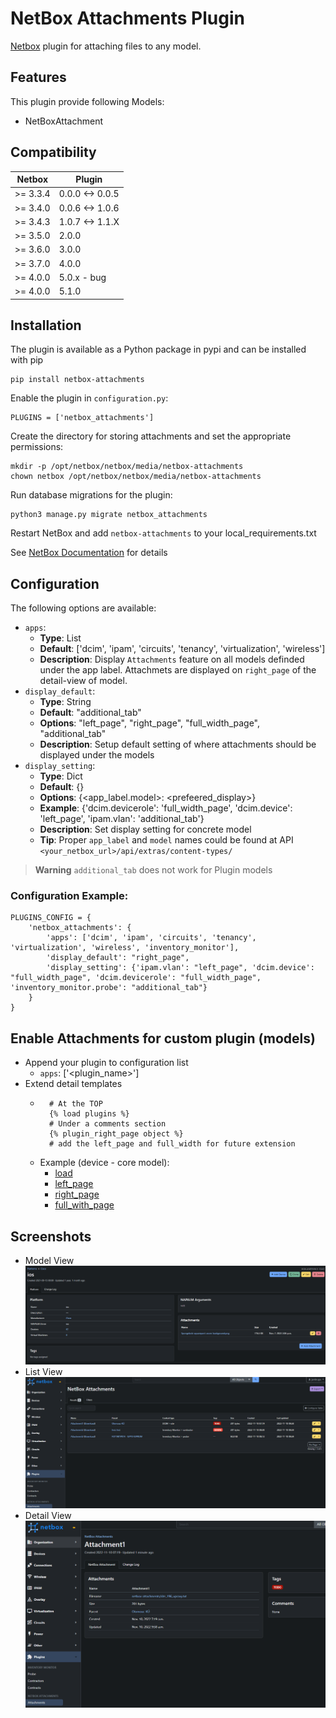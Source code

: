 # NetBox Attachments Plugin

[Netbox](https://github.com/netbox-community/netbox) plugin for attaching files to any model.

## Features

This plugin provide following Models:

- NetBoxAttachment

## Compatibility

| Netbox   | Plugin          |
| -------- | --------------- |
| >= 3.3.4 | 0.0.0 <-> 0.0.5 |
| >= 3.4.0 | 0.0.6 <-> 1.0.6 |
| >= 3.4.3 | 1.0.7 <-> 1.1.X |
| >= 3.5.0 | 2.0.0           |
| >= 3.6.0 | 3.0.0           |
| >= 3.7.0 | 4.0.0           |
| >= 4.0.0 | 5.0.x - bug     |
| >= 4.0.0 | 5.1.0           |

## Installation

The plugin is available as a Python package in pypi and can be installed with pip

```
pip install netbox-attachments
```

Enable the plugin in `configuration.py`:

```
PLUGINS = ['netbox_attachments']
```

Create the directory for storing attachments and set the appropriate permissions:

```
mkdir -p /opt/netbox/netbox/media/netbox-attachments
chown netbox /opt/netbox/netbox/media/netbox-attachments
```

Run database migrations for the plugin:

```
python3 manage.py migrate netbox_attachments
```

Restart NetBox and add `netbox-attachments` to your local_requirements.txt

See [NetBox Documentation](https://docs.netbox.dev/en/stable/plugins/#installing-plugins) for details

## Configuration

The following options are available:

- `apps`:
  - **Type**: List
  - **Default**: ['dcim', 'ipam', 'circuits', 'tenancy', 'virtualization', 'wireless']
  - **Description**: Display `Attachments` feature on all models definded under the app label. Attachmets are displayed on `right_page` of the detail-view of model.
- `display_default`:
  - **Type**: String
  - **Default**: "additional_tab"
  - **Options**: "left_page", "right_page", "full_width_page", "additional_tab"
  - **Description**: Setup default setting of where attachments should be displayed under the models
- `display_setting`:
  - **Type**: Dict
  - **Default**: {}
  - **Options**: {<app_label.model>: <prefeered_display>}
  - **Example**: {'dcim.devicerole': 'full_width_page', 'dcim.device': 'left_page', 'ipam.vlan': 'additional_tab'}
  - **Description**: Set display setting for concrete model
  - **Tip**: Proper `app_label` and `model` names could be found at API `<your_netbox_url>/api/extras/content-types/`

> **Warning**
> `additional_tab` does not work for Plugin models

### Configuration Example:

```
PLUGINS_CONFIG = {
    'netbox_attachments': {
        'apps': ['dcim', 'ipam', 'circuits', 'tenancy', 'virtualization', 'wireless', 'inventory_monitor'],
        'display_default': "right_page",
        'display_setting': {'ipam.vlan': "left_page", 'dcim.device': "full_width_page", 'dcim.devicerole': "full_width_page", 'inventory_monitor.probe': "additional_tab"}
    }
}
```

## Enable Attachments for custom plugin (models)

- Append your plugin to configuration list
  - `apps`: ['<plugin_name>']
- Extend detail templates
  - ```
      # At the TOP
      {% load plugins %}
      # Under a comments section
      {% plugin_right_page object %}
      # add the left_page and full_width for future extension
    ```
  * Example (device - core model):
    - [load](https://github.com/netbox-community/netbox/blob/c1b7f09530f0293d0f053b8930539b1d174cd03b/netbox/templates/dcim/device.html#L6)
    - [left_page](https://github.com/netbox-community/netbox/blob/c1b7f09530f0293d0f053b8930539b1d174cd03b/netbox/templates/dcim/device.html#L149)
    - [right_page](https://github.com/netbox-community/netbox/blob/c1b7f09530f0293d0f053b8930539b1d174cd03b/netbox/templates/dcim/device.html#L288)
    - [full_with_page](https://github.com/netbox-community/netbox/blob/c1b7f09530f0293d0f053b8930539b1d174cd03b/netbox/templates/dcim/device.html#L293)

## Screenshots

- Model View
  ![Platform attachments](docs/img/platform.png)
- List View
  ![List View](docs/img/list.PNG)
- Detail View
  ![Detail View](docs/img/detail.PNG)
